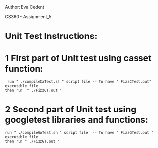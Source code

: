 Author: Eva Cedent

CS360 - Assignment_5

# Unit Test Instructions:

# 1 First part of Unit test using casset function:
	 run " ./compileCaTest.sh " script file -- To have " FizzCTest.out" executable file
	then run  " ./FizzCT.out "

# 2 Second part of Unit test using googletest libraries and functions:
	run " ./compileGoTest.sh " script file  -- To have " FizzGTest.out " executable file
	then run " ./FizzGT.out "
